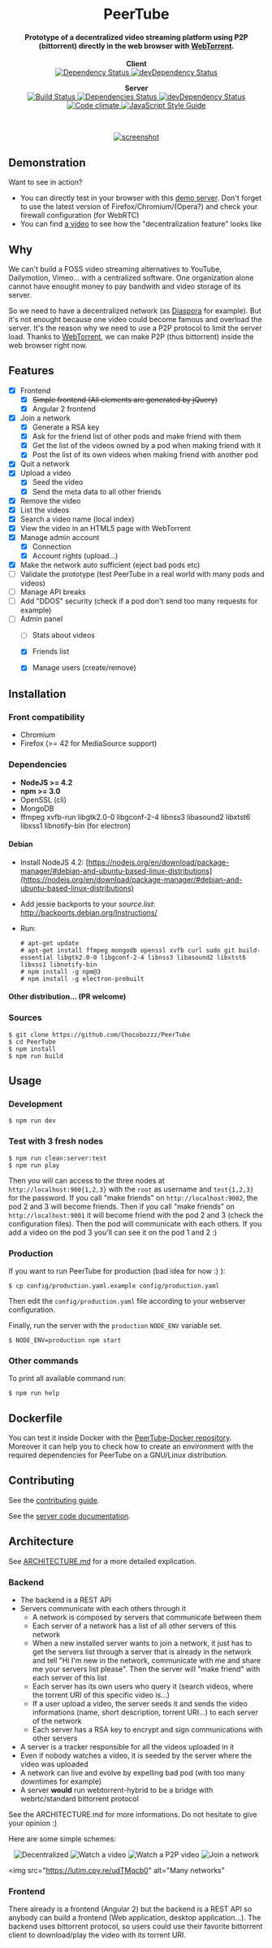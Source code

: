 <h1 align="center">
  PeerTube
</h1>

<h4 align="center">
Prototype of a decentralized video streaming platform using P2P (bittorrent) directly in the web browser with <a href="https://github.com/feross/webtorrent">WebTorrent</a>.
</h4>

<p align="center">
  <strong>Client</strong>

  <br />

  <a href="https://david-dm.org/Chocobozzz/PeerTube?path=client">
    <img src="https://david-dm.org/Chocobozzz/PeerTube.svg?path=client" alt="Dependency Status" />
  </a>

  <a href="https://david-dm.org/Chocobozzz/PeerTube?path=client#info=devDependencies">
    <img src="https://david-dm.org/Chocobozzz/PeerTube/dev-status.svg?path=client" alt="devDependency Status" />
  </a>
</p>

<p align="center">
  <strong>Server</strong>

  <br />

  <a href="https://travis-ci.org/Chocobozzz/PeerTube">
    <img src="https://travis-ci.org/Chocobozzz/PeerTube.svg?branch=master" alt="Build Status" />
  </a>

  <a href="https://david-dm.org/Chocobozzz/PeerTube">
    <img src="https://david-dm.org/Chocobozzz/PeerTube.svg" alt="Dependencies Status" />
  </a>

  <a href="https://david-dm.org/Chocobozzz/PeerTube#info=devDependencies">
    <img src="https://david-dm.org/Chocobozzz/PeerTube/dev-status.svg" alt="devDependency Status" />
  </a>

  <a href="https://codeclimate.com/github/Chocobozzz/PeerTube">
    <img src="https://codeclimate.com/github/Chocobozzz/PeerTube/badges/gpa.svg" alt="Code climate" />
  </a>

  <a href="http://standardjs.com/">
    <img src="https://img.shields.io/badge/code%20style-standard-brightgreen.svg" alt="JavaScript Style Guide" />
  </a>
</p>

<br />

<p align="center">
  <a href="http://peertube.cpy.re">
    <img src="https://lutim.cpy.re/vC2loRww" alt="screenshot" />
  </a>
</p>

## Demonstration

Want to see in action?

   * You can directly test in your browser with this [demo server](http://peertube.cpy.re). Don't forget to use the latest version of Firefox/Chromium/(Opera?) and check your firewall configuration (for WebRTC)
   * You can find [a video](https://vimeo.com/164881662 "Yes Vimeo, please don't judge me") to see how the "decentralization feature" looks like

## Why

We can't build a FOSS video streaming alternatives to YouTube, Dailymotion, Vimeo... with a centralized software. One organization alone cannot have enought money to pay bandwith and video storage of its server.

So we need to have a decentralized network (as [Diaspora](https://github.com/diaspora/diaspora) for example).
But it's not enought because one video could become famous and overload the server.
It's the reason why we need to use a P2P protocol to limit the server load.
Thanks to [WebTorrent](https://github.com/feross/webtorrent), we can make P2P (thus bittorrent) inside the web browser right now.

## Features

- [X] Frontend
  - [X] ~~Simple frontend (All elements are generated by jQuery)~~
  - [X] Angular 2 frontend
- [X] Join a network
  - [X] Generate a RSA key
  - [X] Ask for the friend list of other pods and make friend with them
  - [X] Get the list of the videos owned by a pod when making friend with it
  - [X] Post the list of its own videos when making friend with another pod
- [X] Quit a network
- [X] Upload a video
  - [X] Seed the video
  - [X] Send the meta data to all other friends
- [X] Remove the video
- [X] List the videos
- [X] Search a video name (local index)
- [X] View the video in an HTML5 page with WebTorrent
- [X] Manage admin account
  - [X] Connection
  - [X] Account rights (upload...)
- [X] Make the network auto sufficient (eject bad pods etc)
- [ ] Validate the prototype (test PeerTube in a real world with many pods and videos)
- [ ] Manage API breaks
- [ ] Add "DDOS" security (check if a pod don't send too many requests for example)
- [ ] Admin panel
  - [ ] Stats about videos
  - [X] Friends list
  - [X] Manage users (create/remove)


## Installation

### Front compatibility

  * Chromium
  * Firefox (>= 42 for MediaSource support)

### Dependencies

  * **NodeJS >= 4.2**
  * **npm >= 3.0**
  * OpenSSL (cli)
  * MongoDB
  * ffmpeg xvfb-run libgtk2.0-0 libgconf-2-4 libnss3 libasound2 libxtst6 libxss1 libnotify-bin (for electron)

#### Debian

  * Install NodeJS 4.2: [https://nodejs.org/en/download/package-manager/#debian-and-ubuntu-based-linux-distributions](https://nodejs.org/en/download/package-manager/#debian-and-ubuntu-based-linux-distributions)
  * Add jessie backports to your *source.list*: http://backports.debian.org/Instructions/
  * Run:

        # apt-get update
        # apt-get install ffmpeg mongodb openssl xvfb curl sudo git build-essential libgtk2.0-0 libgconf-2-4 libnss3 libasound2 libxtst6 libxss1 libnotify-bin
        # npm install -g npm@3
        # npm install -g electron-prebuilt

#### Other distribution... (PR welcome)


### Sources

    $ git clone https://github.com/Chocobozzz/PeerTube
    $ cd PeerTube
    $ npm install
    $ npm run build

## Usage

### Development

    $ npm run dev

### Test with 3 fresh nodes

    $ npm run clean:server:test
    $ npm run play

Then you will can access to the three nodes at `http://localhost:900{1,2,3}` with the `root` as username and `test{1,2,3}` for the password. If you call "make friends" on `http://localhost:9002`, the pod 2 and 3 will become friends. Then if you call "make friends" on `http://localhost:9001` it will become friend with the pod 2 and 3 (check the configuration files). Then the pod will communicate with each others. If you add a video on the pod 3 you'll can see it on the pod 1 and 2 :)

### Production

If you want to run PeerTube for production (bad idea for now :) ):

    $ cp config/production.yaml.example config/production.yaml

Then edit the `config/production.yaml` file according to your webserver configuration.

Finally, run the server with the `production` `NODE_ENV` variable set.

    $ NODE_ENV=production npm start

### Other commands

To print all available command run:

    $ npm run help

## Dockerfile

You can test it inside Docker with the [PeerTube-Docker repository](https://github.com/Chocobozzz/PeerTube-Docker). Moreover it can help you to check how to create an environment with the required dependencies for PeerTube on a GNU/Linux distribution.

## Contributing

See the [contributing guide](https://github.com/Chocobozzz/PeerTube/blob/master/.github/CONTRIBUTING.md).

See the [server code documentation](https://github.com/Chocobozzz/PeerTube/blob/master/support/doc/server/code.md).


## Architecture

See [ARCHITECTURE.md](https://github.com/Chocobozzz/PeerTube/blob/master/ARCHITECTURE.md) for a more detailed explication.

### Backend

  * The backend is a REST API
  * Servers communicate with each others through it
    * A network is composed by servers that communicate between them
    * Each server of a network has a list of all other servers of this network
    * When a new installed server wants to join a network, it just has to get the servers list through a server that is already in the network and tell "Hi I'm new in the network, communicate with me and share me your servers list please". Then the server will "make friend" with each server of this list
    * Each server has its own users who query it (search videos, where the torrent URI of this specific video is...)
    * If a user upload a video, the server seeds it and sends the video informations (name, short description, torrent URI...) to each server of the network
    * Each server has a RSA key to encrypt and sign communications with other servers
  * A server is a tracker responsible for all the videos uploaded in it
  * Even if nobody watches a video, it is seeded by the server where the video was uploaded
  * A network can live and evolve by expelling bad pod (with too many downtimes for example)
  * A server **would** run webtorrent-hybrid to be a bridge with webrtc/standard bittorrent protocol

See the ARCHITECTURE.md for more informations. Do not hesitate to give your opinion :)

Here are some simple schemes:

<p align="center">

<img src="https://lutim.cpy.re/Q7mnNdJP" alt="Decentralized" />

<img src="https://lutim.cpy.re/0riSzAp1" alt="Watch a video" />

<img src="https://lutim.cpy.re/OzMSOtxG" alt="Watch a P2P video" />

<img src="https://lutim.cpy.re/uVjNNRa9" alt="Join a network" />

<img src="https://lutim.cpy.re/udTMqcb0" alt="Many networks"

</p>

### Frontend

There already is a frontend (Angular 2) but the backend is a REST API so anybody can build a frontend (Web application, desktop application...).
The backend uses bittorrent protocol, so users could use their favorite bittorrent client to download/play the video with its torrent URI.
